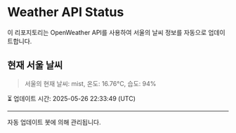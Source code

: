 
# Weather API Status

이 리포지토리는 OpenWeather API를 사용하여 서울의 날씨 정보를 자동으로 업데이트합니다.

## 현재 서울 날씨
> 서울의 현재 날씨: mist, 온도: 16.76°C, 습도: 94%

⏳ 업데이트 시간: 2025-05-26 22:33:49 (UTC)

---
자동 업데이트 봇에 의해 관리됩니다.
